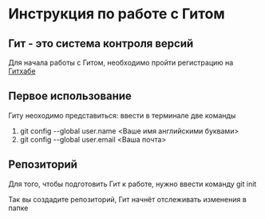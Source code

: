 # Инструкция по работе с Гитом
##  Гит - это система контроля версий 

Для начала работы с Гитом, необходимо пройти регистрацию на [Гитхабе](https://github.com) 

## Первое использование
Гиту неоходимо представиться: ввести в терминале две команды

1. git config --global user.name <Ваше имя английскими буквами>
1. git config --global user.email <Ваша почта>

## Репозиторий
Для того, чтобы подготовить Гит к работе, нужно ввести команду git init

Так вы создадите репозиторий, Гит начнёт отслеживать изменения в папке